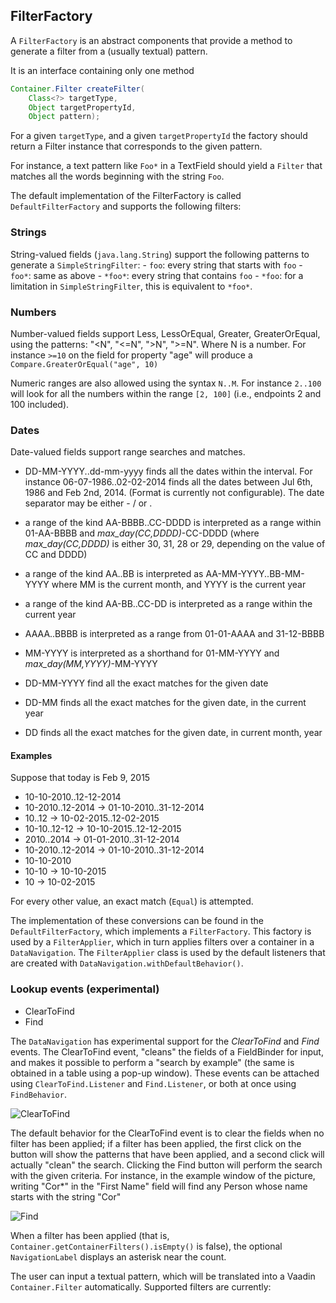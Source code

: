 ## FilterFactory

A `FilterFactory` is an abstract components that provide a method to generate a filter from a (usually textual) pattern.

It is an interface containing only one method

```java
Container.Filter createFilter(
	Class<?> targetType, 
	Object targetPropertyId, 
	Object pattern);
``` 

For a given `targetType`, and a given `targetPropertyId` the factory should return a Filter instance that corresponds to the given pattern.

For instance, a text pattern like `Foo*` in a TextField should yield a `Filter` that matches all the words beginning with the string `Foo`. 

The default implementation of the FilterFactory is called `DefaultFilterFactory` and supports the following filters:

### Strings

String-valued fields (`java.lang.String`) support the following patterns to generate a `SimpleStringFilter`:
    - `foo`: every string that starts with `foo`
    - `foo*`: same as above
    - `*foo*`: every string that contains `foo`
    - `*foo`: for a limitation in `SimpleStringFilter`, this is equivalent to `*foo*`.

### Numbers

Number-valued fields support Less, LessOrEqual, Greater, GreaterOrEqual, using the patterns: "<N", "<=N", ">N", ">=N". Where N is a number. For instance `>=10` on the field for property "age" will produce a `Compare.GreaterOrEqual("age", 10)`

Numeric ranges are also allowed using the syntax `N..M`. For instance `2..100` will look for all the numbers within the range `[2, 100]` (i.e., endpoints 2 and 100 included).

### Dates

Date-valued fields support range searches and matches.

- DD-MM-YYYY..dd-mm-yyyy finds all the dates within the interval. For instance 06-07-1986..02-02-2014 finds all the dates between Jul 6th, 1986 and Feb 2nd, 2014. (Format is currently not configurable). The date separator may be either - / or .
- a range of the kind AA-BBBB..CC-DDDD is interpreted as a range within 01-AA-BBBB and *max_day(CC,DDDD)*-CC-DDDD (where  *max_day(CC,DDDD)* is either 30, 31, 28 or 29, depending on the value of CC and DDDD) 

- a range of the kind AA..BB is interpreted as AA-MM-YYYY..BB-MM-YYYY where MM is the current month, and YYYY is the current year
- a range of the kind AA-BB..CC-DD is interpreted as a range within the current year
- AAAA..BBBB is interpreted as a range from 01-01-AAAA and 31-12-BBBB

- MM-YYYY is interpreted as a shorthand for 01-MM-YYYY and *max_day(MM,YYYY)*-MM-YYYY
- DD-MM-YYYY find all the exact matches for the given date
- DD-MM finds all the exact matches for the given date, in the current year
- DD finds all the exact matches for the given date, in current month, year

#### Examples

Suppose that today is Feb 9, 2015


* 10-10-2010..12-12-2014
* 10-2010..12-2014 → 01-10-2010..31-12-2014
* 10..12 → 10-02-2015..12-02-2015
* 10-10..12-12 → 10-10-2015..12-12-2015
* 2010..2014 → 01-01-2010..31-12-2014
* 10-2010..12-2014  → 01-10-2010..31-12-2014
* 10-10-2010  
* 10-10 → 10-10-2015
* 10 → 10-02-2015



 
For every other value, an exact match (`Equal`) is attempted.

The implementation of these conversions can be found in the `DefaultFilterFactory`, which implements a `FilterFactory`. This factory is used by a `FilterApplier`, which in turn applies filters over a container in a `DataNavigation`. The `FilterApplier` class is used by the default listeners that are created with `DataNavigation.withDefaultBehavior()`.





### Lookup events (experimental)

   * ClearToFind
   * Find
   
The `DataNavigation` has experimental support for the *ClearToFind* and *Find* events. The ClearToFind event, "cleans" the fields of a FieldBinder for input, and makes it possible to perform a "search by example" (the same is obtained in a table using a pop-up window). These events can be attached using `ClearToFind.Listener` and `Find.Listener`, or both at once using `FindBehavior`.


![ClearToFind](http://i.imgur.com/AfrRFlT.png)

The default behavior for the ClearToFind event is to clear the fields when no filter has been applied; if a filter has been applied, the first click on the button will show the patterns that have been applied, and a second click will actually "clean" the search. Clicking the Find button will perform the search with the given criteria. For instance, in the example window of the picture, writing "Cor*" in the "First Name" field will find any Person whose name starts with the string "Cor"  

![Find](http://i.imgur.com/1ls24gW.png) 

When a filter has been applied (that is, `Container.getContainerFilters().isEmpty()` is false), the optional `NavigationLabel` displays an asterisk near the count.

The user can input a textual pattern, which will be translated into a Vaadin `Container.Filter` automatically. Supported filters are currently:
